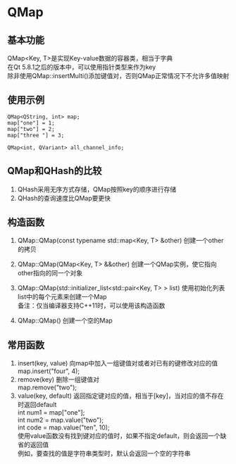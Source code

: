 # QMap

## 基本功能
QMap<Key, T>是实现Key-value数据的容器类，相当于字典  
在Qt 5.8.1之后的版本中，可以使用指针类型来作为key  
除非使用QMap::insertMulti()添加键值对，否则QMap正常情况下不允许多值映射  


## 使用示例
```
QMap<QString, int> map;
map["one"] = 1;
map["two"] = 2;
map["three "] = 3;
```

```
QMap<int, QVariant> all_channel_info;
```



## QMap和QHash的比较
1. QHash采用无序方式存储，QMap按照key的顺序进行存储  
2. QHash的查询速度比QMap要更快  


## 构造函数
1. QMap::QMap(const typename std::map<Key, T> &other)
创建一个other的拷贝  

2. QMap::QMap(QMap<Key, T> &&other)
创建一个QMap实例，使它指向other指向的同一个对象  

3. QMap::QMap(std::initializer_list<std::pair<Key, T> > list)
使用初始化列表list中的每个元素来创建一个Map  
备注：仅当编译器支持C++11时，可以使用该构造函数  

4. QMap::QMap()
创建一个空的Map  


## 常用函数
1. insert(key, value)
向map中加入一组键值对或者对已有的键修改对应的值  
map.insert("four", 4);  
2. remove(key)
删除一组键值对  
map.remove("two");  
4. value(key, default)
返回指定键对应的值，相当于[key]，当对应的值不存在时返回default  
int num1 = map["one"];  
int num2 = map.value("two");  
int code = map.value("ten", 10);  
使用value函数没有找到键对应的值时，如果不指定default，则会返回一个缺省的返回值  
例如，要查找的值是字符串类型时，默认会返回一个空的字符串  

